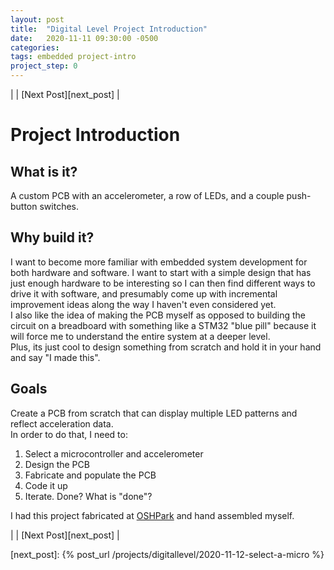 ```yaml
---
layout: post
title:  "Digital Level Project Introduction"
date:   2020-11-11 09:30:00 -0500
categories: 
tags: embedded project-intro
project_step: 0
---
```



| | [Next Post][next_post] |

 <!--- START OF CONTENT --->

# Project Introduction
## What is it?
A custom PCB with an accelerometer, a row of LEDs, and a couple push-button switches. 

## Why build it?
I want to become more familiar with embedded system development for both hardware and software.  I want to start with a simple design that has just enough hardware to be interesting so I can then find different ways to drive it with software, and presumably come up with incremental improvement ideas along the way I haven't even considered yet.  
I also like the idea of making the PCB myself as opposed to building the circuit on a breadboard with something like a STM32 "blue pill" because it will force me to understand the entire system at a deeper level.  
Plus, its just cool to design something from scratch and hold it in your hand and say "I made this". 

## Goals
Create a PCB from scratch that can display multiple LED patterns and reflect acceleration data.  
In order to do that, I need to:
1. Select a microcontroller and accelerometer
1. Design the PCB
1. Fabricate and populate the PCB
1. Code it up
1. Iterate. Done? What is "done"?

I had this project fabricated at [OSHPark](http://oshpark.com) and hand assembled myself.  

| | [Next Post][next_post] |

 <!--- END OF CONTENT --->

[next_post]: {% post_url /projects/digitallevel/2020-11-12-select-a-micro %}